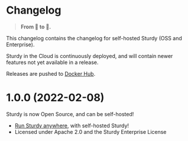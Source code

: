 # Changelog

> **From 🥚 to 🐣.**

This changelog contains the changelog for self-hosted Sturdy (OSS and Enterprise).  

Sturdy in the Cloud is continuously deployed, and will contain newer features not yet available in a release.  

Releases are pushed to [Docker Hub](https://hub.docker.com/r/getsturdy/server/).

# 1.0.0 (2022-02-08)

Sturdy is now Open Source, and can be self-hosted! 

* [Run Sturdy anywhere](https://getsturdy.com/docs/self-hosted), with self-hosted Sturdy!
* Licensed under Apache 2.0 and the Sturdy Enterprise License
